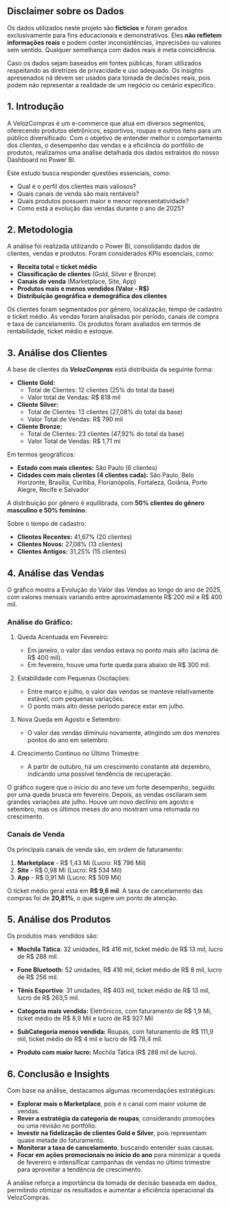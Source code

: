 ## Disclaimer sobre os Dados
Os dados utilizados neste projeto são **fictícios** e foram gerados exclusivamente para fins educacionais e demonstrativos. Eles **não refletem informações reais** e podem conter inconsistências, imprecisões ou valores sem sentido. Qualquer semelhança com dados reais é meta coincidência. 

Caso os dados sejam baseados em fontes públicas, foram utilizados respeitando as diretrizes de privacidade e uso adequado. Os insights apresenados nã devem ser usados para tomada de decisões reais, pois podem não representar a realidade de um negócio ou cenário específico.


## 1. Introdução

A VelozCompras é um e-commerce que atua em diversos segmentos, oferecendo produtos eletrônicos, esportivos, roupas e outros itens para um público diversificado. Com o objetivo de entender melhor o comportamento dos clientes, o desempenho das vendas e a eficiência do portfólio de produtos, realizamos uma análise detalhada dos dados extraídos do nosso Dashboard no Power BI.

Este estudo busca responder questões essenciais, como:

- Qual é o perfil dos clientes mais valiosos?
- Quais canais de venda são mais rentáveis?
- Quais produtos possuem maior e menor representatividade?
- Como está a evolução das vendas durante o ano de 2025?

## 2. Metodologia

A análise foi realizada utilizando o Power BI, consolidando dados de clientes, vendas e produtos. Foram considerados KPIs essenciais, como:

- **Receita total** e **ticket médio**
- **Classificação de clientes** (Gold, Silver e Bronze)
- **Canais de venda** (Marketplace, Site, App)
- **Produtos mais e menos vendidos (Valor - R$)**
- **Distribuição geográfica e demográfica dos clientes**

Os clientes foram segmentados por gênero, localização, tempo de cadastro e ticket médio. As vendas foram analisadas por período, canais de compra e taxa de cancelamento. Os produtos foram avaliados em termos de rentabilidade, ticket médio e estoque.

## 3. Análise dos Clientes

A base de clientes da ***VelozCompras*** está distribuída da seguinte forma:

- **Cliente Gold:**
    - Total de Clientes:  12 clientes (25% do total da base)
    - Valor total de Vendas: R$ 818 mil
- **Cliente Silver:**
    - Total de Clientes: 13 clientes (27,08% do total da base)
    - Valor Total de Vendas: R$ 790 mil 
- **Cliente Bronze:**
    - Total de Clientes: 23 clientes (47,92% do total da base)
    - Valor Total de Vendas: R$ 1,71 mi 

Em termos geográficos:

- **Estado com mais clientes:** São Paulo (6 clientes)
- **Cidades com mais clientes (4 clientes cada):** São Paulo, Belo Horizonte, Brasília, Curitiba, Florianópolis, Fortaleza, Goiânia, Porto Alegre, Recife e Salvador

A distribuição por gênero é equilibrada, com **50% clientes do gênero masculino e 50% feminino**.

Sobre o tempo de cadastro:

- **Clientes Recentes:** 41,67% (20 clientes)
- **Clientes Novos:** 27,08% (13 clientes)
- **Clientes Antigos:** 31,25% (15 clientes)

## 4. Análise das Vendas

O gráfico mostra a Evolução do Valor das Vendas ao longo do ano de 2025, com valores mensais variando entre aproximadamente R$ 200 mil e R$ 400 mil.

### Análise do Gráfico:
1. Queda Acentuada em Fevereiro:
    - Em janeiro, o valor das vendas estava no ponto mais alto (acima de R$ 400 mil).
    - Em fevereiro, houve uma forte queda para abaixo de R$ 300 mil.

2. Estabilidade com Pequenas Oscilações:
    - Entre março e julho, o valor das vendas se manteve relativamente estável, com pequenas variações.
    - O ponto mais alto desse período parece estar em julho.

3. Nova Queda em Agosto e Setembro:
    - O valor das vendas diminuiu novamente, atingindo um dos menores pontos do ano em setembro.

4. Crescimento Contínuo no Último Trimestre:
    - A partir de outubro, há um crescimento constante até dezembro, indicando uma possível tendência de recuperação.

O gráfico sugere que o início do ano teve um forte desempenho, seguido por uma queda brusca em fevereiro. Depois, as vendas oscilaram sem grandes variações até julho. Houve um novo declínio em agosto e setembro, mas os últimos meses do ano mostram uma retomada no crescimento.

### Canais de Venda

Os principais canais de venda são, em ordem de faturamento:

1. **Marketplace** - R$ 1,43 Mi (Lucro: R$ 796 Mil)
2. **Site** - R$ 0,98 Mi (Lucro: R$ 534 Mil)
3. **App** - R$ 0,91 Mi (Lucro: R$ 509 Mil)

O ticket médio geral está em **R$ 9,6 mil**.
A taxa de cancelamento das compras foi de **20,81%**, o que sugere um ponto de atenção.



## 5. Análise dos Produtos

Os produtos mais vendidos são:

- **Mochila Tática**: 32 unidades, R$ 416 mil, ticket médio de R$ 13 mil, lucro de R$ 288 mil.
- **Fone Bluetooth**: 52 unidades, R$ 416 mil, ticket médio de R$ 8 mil, lucro de R$ 256 mil.
- **Tênis Esportivo**: 31 unidades, R$ 403 mil, ticket médio de R$ 13 mil, lucro de R$ 263,5 mil.

- **Categoria mais vendida:** Eletrônicos, com faturamento de R$ 1,9 Mi, ticket médio de R$ 8,9 Mil e lucro de R$ 927 Mil
- **SubCategoria menos vendida:** Roupas, com faturamento de R$ 111,9 mil, ticket médio de R$ 4 mil e lucro de R$ 78,4 mil.
- **Produto com maior lucro:** Mochila Tática (R$ 288 mil de lucro).
    
## 6. Conclusão e Insights

Com base na análise, destacamos algumas recomendações estratégicas:

- **Explorar mais o Marketplace**, pois é o canal com maior volume de vendas.
- **Rever a estratégia da categoria de roupas**, considerando promoções ou uma revisão no portfólio.
- **Investir na fidelização de clientes Gold e Silver**, pois representam quase metade do faturamento.
- **Monitorar a taxa de cancelamento**, buscando entender suas causas.
- **Focar em ações promocionais no início do ano** para minimizar a queda de fevereiro e intensificar campanhas de vendas no último trimestre para aproveitar a tendência de crescimento.

A análise reforça a importância da tomada de decisão baseada em dados, permitindo otimizar os resultados e aumentar a eficiência operacional da VelozCompras.
